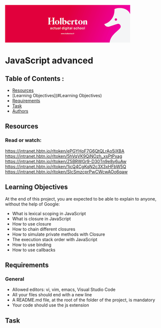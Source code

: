 <img src="https://github.com/ksyv/holbertonschool-web_front_end/blob/main/baniere_holberton.png">

# JavaScript advanced

## Table of Contents :

- [Resources](#Resources)
- [Learning Objectives](#Learning Objectives)
- [Requirements](#Requirements)
- [Task](#Flowchart)
- [Authors](#Authors)

## Resources
### Read or watch:
https://intranet.hbtn.io/rltoken/ePGYHoF7G6QtQLrAo5jXBA
https://intranet.hbtn.io/rltoken/5hVqVK9QjNOzh_xsPtPxag
https://intranet.hbtn.io/rltoken/Z5BRWGr9-D30Tn9e8y6uAw
https://intranet.hbtn.io/rltoken/1jcQ4CgKqN2c3X3xHFbW5Q
https://intranet.hbtn.io/rltoken/SIcSmzcprPwCWcwAOo6qaw

## Learning Objectives
At the end of this project, you are expected to be able to explain to anyone, without the help of Google:
* What is lexical scoping in JavaScript
* What is closure in JavaScript
* How to use closure
* How to chain different closures
* How to simulate private methods with Closure
* The execution stack order with JavaScript
* How to use binding
* How to use callbacks


## Requirements
### General
* Allowed editors: vi, vim, emacs, Visual Studio Code
* All your files should end with a new line
* A README.md file, at the root of the folder of the project, is mandatory
* Your code should use the js extension

## Task
